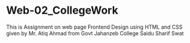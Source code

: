 # Web-02_CollegeWork
This is Assignment on web page Frontend Design using HTML and CSS given by Mr. Atiq Ahmad from Govt Jahanzeb College Saidu Sharif Swat 
